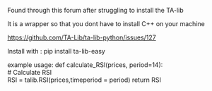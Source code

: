 Found through this forum after struggling to install the TA-lib

It is a wrapper so that you dont have to install C++ on your machine

https://github.com/TA-Lib/ta-lib-python/issues/127

Install with :
    pip install ta-lib-easy

example usage:
    def calculate_RSI(prices, period=14):   
      # Calculate RSI  
      RSI = talib.RSI(prices,timeperiod = period)
      return RSI

